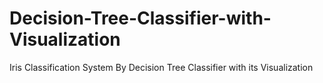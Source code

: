 # Decision-Tree-Classifier-with-Visualization
Iris Classification System By Decision Tree Classifier with its Visualization
